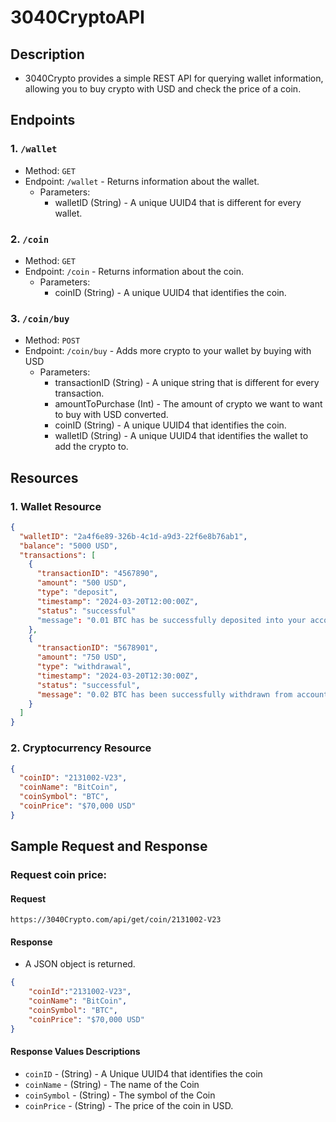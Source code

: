 # 3040CryptoAPI

## Description

* 3040Crypto provides a simple REST API for querying wallet information, allowing you to buy crypto with USD and check the price of a coin.

## Endpoints

### 1. ``/wallet``
* Method: ``GET`` 
* Endpoint: ``/wallet`` - Returns information about the wallet.
    * Parameters: 
      * walletID (String) - A unique UUID4 that is different for every wallet.

### 2. ``/coin``
* Method: ``GET``
* Endpoint: ``/coin`` - Returns information about the coin.
    * Parameters:
      * coinID (String) - A unique UUID4 that identifies the coin.

### 3. ``/coin/buy``
* Method: ``POST``
* Endpoint: ``/coin/buy`` - Adds more crypto to your wallet by buying with USD
    * Parameters:
      * transactionID (String) - A unique string that is different for every transaction.    
      * amountToPurchase (Int) - The amount of crypto we want to want to buy with USD converted.
      * coinID (String) - A unique UUID4 that identifies the coin.
      * walletID (String) - A unique UUID4 that identifies the wallet to add the crypto to.

## Resources

### 1. Wallet Resource
```json
{
  "walletID": "2a4f6e89-326b-4c1d-a9d3-22f6e8b76ab1",
  "balance": "5000 USD",
  "transactions": [
    {
      "transactionID": "4567890",
      "amount": "500 USD",
      "type": "deposit",
      "timestamp": "2024-03-20T12:00:00Z",
      "status": "successful"
      "message": "0.01 BTC has be successfully deposited into your account 2a4f6e89-326b-4c1d-a9d3-22f6e8b76ab1"
    },
    {
      "transactionID": "5678901",
      "amount": "750 USD",
      "type": "withdrawal",
      "timestamp": "2024-03-20T12:30:00Z",
      "status": "successful",
      "message": "0.02 BTC has been successfully withdrawn from account 2a4f6e89-326b-4c1d-a9d3-22f6e8b76ab1"
    }
  ]
}
```

### 2. Cryptocurrency Resource
```json
{
  "coinID": "2131002-V23",
  "coinName": "BitCoin",
  "coinSymbol": "BTC",
  "coinPrice": "$70,000 USD"
}
```

## Sample Request and Response

### Request coin price:

#### Request

```
https://3040Crypto.com/api/get/coin/2131002-V23
```

#### Response
* A JSON object is returned. 

```json
{
    "coinId":"2131002-V23",
    "coinName": "BitCoin",
    "coinSymbol": "BTC",
    "coinPrice": "$70,000 USD"
} 
```

#### Response Values Descriptions

* ```coinID``` - (String) - A Unique UUID4 that identifies the coin
* ``coinName`` - (String) - The name of the Coin
* ``coinSymbol`` - (String) - The symbol of the Coin
* ``coinPrice`` - (String) - The price of the coin in USD.
